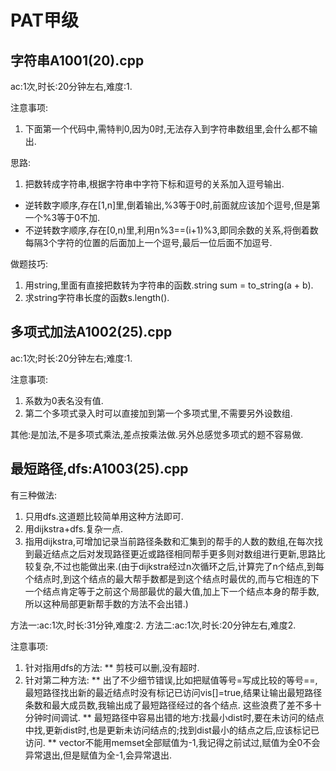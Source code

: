 # PAT甲级
## 字符串A1001(20).cpp
ac:1次,时长:20分钟左右,难度:1.

注意事项:
1. 下面第一个代码中,需特判0,因为0时,无法存入到字符串数组里,会什么都不输出.

思路:
1. 把数转成字符串,根据字符串中字符下标和逗号的关系加入逗号输出.
* 逆转数字顺序,存在\[1,n]里,倒着输出,%3等于0时,前面就应该加个逗号,但是第一个%3等于0不加.
* 不逆转数字顺序,存在\[0,n)里,利用n%3==(i+1)%3,即同余数的关系,将倒着数每隔3个字符的位置的后面加上一个逗号,最后一位后面不加逗号.

做题技巧:
1. 用string,里面有直接把数转为字符串的函数.string sum = to_string(a + b).
2. 求string字符串长度的函数s.length().

## 多项式加法A1002(25).cpp
ac:1次;时长:20分钟左右;难度:1.

注意事项:
1. 系数为0表名没有值.
2. 第二个多项式录入时可以直接加到第一个多项式里,不需要另外设数组.

其他:是加法,不是多项式乘法,差点按乘法做.另外总感觉多项式的题不容易做.

## 最短路径,dfs:A1003(25).cpp
有三种做法:
1. 只用dfs.这道题比较简单用这种方法即可.
2. 用dijkstra+dfs.复杂一点.
3. 指用dijkstra,可增加记录当前路径条数和汇集到的帮手的人数的数组,在每次找到最近结点之后对发现路径更近或路径相同帮手更多则对数组进行更新,思路比较复杂,不过也能做出来.(由于dijkstra经过n次循环之后,计算完了n个结点,到每个结点时,到这个结点的最大帮手数都是到这个结点时最优的,而与它相连的下一个结点肯定等于之前这个局部最优的最大值,加上下一个结点本身的帮手数,所以这种局部更新帮手数的方法不会出错.)

方法一:ac:1次,时长:31分钟,难度:2.
方法二:ac:1次,时长:20分钟左右,难度2.

注意事项:
1. 针对指用dfs的方法:
** 剪枝可以删,没有超时.
2. 针对第二种方法:
** 出了不少细节错误,比如把赋值等号=写成比较的等号==,最短路径找出新的最近结点时没有标记已访问vis[]=true,结果让输出最短路径条数和最大成员数,我输出成了最短路径经过的各个结点.
这些浪费了差不多十分钟时间调试.
** 最短路径中容易出错的地方:找最小dist时,要在未访问的结点中找,更新dist时,也是更新未访问结点的;找到dist最小的结点之后,应该标记已访问.
** vector不能用memset全部赋值为-1,我记得之前试过,赋值为全0不会异常退出,但是赋值为全-1,会异常退出.

